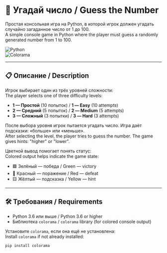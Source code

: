 # 🎯 Угадай число / Guess the Number

Простая консольная игра на Python, в которой игрок должен угадать случайно загаданное число от 1 до 100.  
A simple console game in Python where the player must guess a randomly generated number from 1 to 100.

![Python](https://img.shields.io/badge/Python-3.6%2B-blue)  
![Colorama](https://img.shields.io/badge/Dependency-colorama-green)

---

## 📋 Описание / Description

Игрок выбирает один из трёх уровней сложности:  
The player selects one of three difficulty levels:

- **1 — Простой** (10 попыток) / **1 — Easy** (10 attempts)  
- **2 — Средний** (5 попыток) / **2 — Medium** (5 attempts)  
- **3 — Сложный** (3 попытки) / **3 — Hard** (3 attempts)  

После выбора уровня игрок пытается угадать число. Игра даёт подсказки: «больше» или «меньше».  
After selecting the level, the player tries to guess the number. The game gives hints: "higher" or "lower".

Цветной вывод помогает понять статус:  
Colored output helps indicate the game state:
- 🟩 Зелёный — победа / Green — victory  
- 🔴 Красный — поражение / Red — defeat  
- 🟨 Жёлтый — подсказка / Yellow — hint  

---

## 🛠 Требования / Requirements

- Python 3.6 или выше / Python 3.6 or higher  
- Библиотека `colorama` / `colorama` library (for colored console output)

Установите `colorama`, если она ещё не установлена:  
Install `colorama` if not already installed:

```bash
pip install colorama
